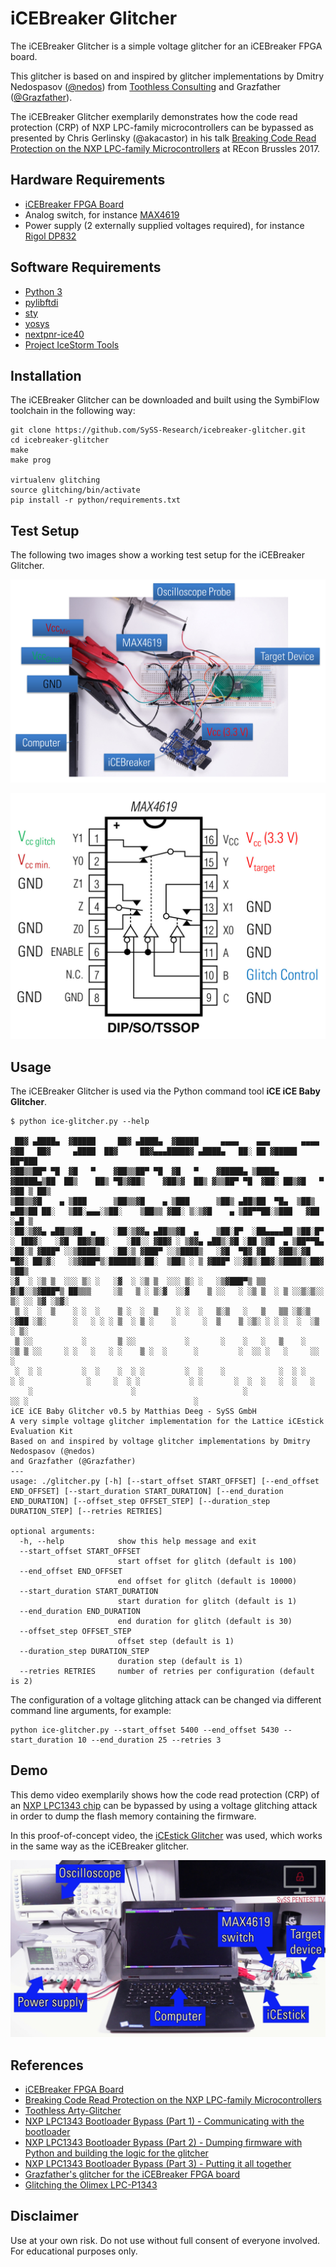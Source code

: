 # iCEBreaker Glitcher

The iCEBreaker Glitcher is a simple voltage glitcher for an iCEBreaker FPGA board.

This glitcher is based on and inspired by glitcher implementations by
Dmitry Nedospasov ([@nedos](https://twitter.com/nedos)) from [Toothless Consulting](https://toothless.co/)
and Grazfather ([@Grazfather](https://twitter.com/Grazfather)).

The iCEBreaker Glitcher exemplarily demonstrates how the code read protection (CRP) of
NXP LPC-family microcontrollers can be bypassed as presented by Chris
Gerlinsky (@akacastor) in his talk [Breaking Code Read Protection on the NXP LPC-family Microcontrollers](https://recon.cx/2017/brussels/resources/slides/RECON-BRX-2017-Breaking_CRP_on_NXP_LPC_Microcontrollers_slides.pdf)
at REcon Brussles 2017.

## Hardware Requirements

- [iCEBreaker FPGA Board](https://www.crowdsupply.com/1bitsquared/icebreaker-fpga)
- Analog switch, for instance [MAX4619](https://www.maximintegrated.com/en/products/analog/analog-switches-multiplexers/MAX4619.html)
- Power supply (2 externally supplied voltages required), for instance [Rigol DP832](https://www.rigolna.com/products/dc-power-loads/dp800/)

## Software Requirements

- [Python 3](https://www.python.org/)
- [pylibftdi](https://pypi.org/project/pylibftdi/)
- [sty](https://pypi.org/project/sty/)
- [yosys](https://github.com/YosysHQ/yosys)
- [nextpnr-ice40](https://github.com/YosysHQ/nextpnr)
- [Project IceStorm Tools](https://github.com/cliffordwolf/icestorm)

## Installation

The iCEBreaker Glitcher can be downloaded and built using the SymbiFlow toolchain in the following way:
```
git clone https://github.com/SySS-Research/icebreaker-glitcher.git
cd icebreaker-glitcher
make
make prog
 
virtualenv glitching
source glitching/bin/activate
pip install -r python/requirements.txt
```

## Test Setup

The following two images show a working test setup for the iCEBreaker Glitcher.

![iCEBreaker Glitcher test setup](/images/icebreaker_glitcher_test_setup.jpg)

![MAX4619 wiring using iCEBreaker Glitcher](/images/glitcher_max4619_wiring.jpg)

## Usage

The iCEBreaker Glitcher is used via the Python command tool **iCE iCE Baby Glitcher**.

```
$ python ice-glitcher.py --help
 
 ██▓ ▄████▄  ▓█████     ██▓ ▄████▄  ▓█████     ▄▄▄▄    ▄▄▄       ▄▄▄▄ ▓██   ██▓     ▄████  ██▓     ██▓▄▄▄█████▓ ▄████▄   ██░ ██ ▓█████  ██▀███ 
▓██▒▒██▀ ▀█  ▓█   ▀    ▓██▒▒██▀ ▀█  ▓█   ▀    ▓█████▄ ▒████▄    ▓█████▄▒██  ██▒    ██▒ ▀█▒▓██▒    ▓██▒▓  ██▒ ▓▒▒██▀ ▀█  ▓██░ ██▒▓█   ▀ ▓██ ▒ ██▒
▒██▒▒▓█    ▄ ▒███      ▒██▒▒▓█    ▄ ▒███      ▒██▒ ▄██▒██  ▀█▄  ▒██▒ ▄██▒██ ██░   ▒██░▄▄▄░▒██░    ▒██▒▒ ▓██░ ▒░▒▓█    ▄ ▒██▀▀██░▒███   ▓██ ░▄█ ▒
░██░▒▓▓▄ ▄██▒▒▓█  ▄    ░██░▒▓▓▄ ▄██▒▒▓█  ▄    ▒██░█▀  ░██▄▄▄▄██ ▒██░█▀  ░ ▐██▓░   ░▓█  ██▓▒██░    ░██░░ ▓██▓ ░ ▒▓▓▄ ▄██▒░▓█ ░██ ▒▓█  ▄ ▒██▀▀█▄ 
░██░▒ ▓███▀ ░░▒████▒   ░██░▒ ▓███▀ ░░▒████▒   ░▓█  ▀█▓ ▓█   ▓██▒░▓█  ▀█▓░ ██▒▓░   ░▒▓███▀▒░██████▒░██░  ▒██▒ ░ ▒ ▓███▀ ░░▓█▒░██▓░▒████▒░██▓ ▒██▒
░▓  ░ ░▒ ▒  ░░░ ▒░ ░   ░▓  ░ ░▒ ▒  ░░░ ▒░ ░   ░▒▓███▀▒ ▒▒   ▓▒█░░▒▓███▀▒ ██▒▒▒     ░▒   ▒ ░ ▒░▓  ░░▓    ▒ ░░   ░ ░▒ ▒  ░ ▒ ░░▒░▒░░ ▒░ ░░ ▒▓ ░▒▓░
 ▒ ░  ░  ▒    ░ ░  ░    ▒ ░  ░  ▒    ░ ░  ░   ▒░▒   ░   ▒   ▒▒ ░▒░▒   ░▓██ ░▒░      ░   ░ ░ ░ ▒  ░ ▒ ░    ░      ░  ▒    ▒ ░▒░ ░ ░ ░  ░  ░▒ ░ ▒░
 ▒ ░░           ░       ▒ ░░           ░       ░    ░   ░   ▒    ░    ░▒ ▒ ░░     ░ ░   ░   ░ ░    ▒ ░  ░      ░         ░  ░░ ░   ░     ░░   ░
 ░  ░ ░         ░  ░    ░  ░ ░         ░  ░    ░            ░  ░ ░     ░ ░              ░     ░  ░ ░           ░ ░       ░  ░  ░   ░  ░   ░    
    ░                      ░                        ░                 ░░ ░                                     ░                               
iCE iCE Baby Glitcher v0.5 by Matthias Deeg - SySS GmbH
A very simple voltage glitcher implementation for the Lattice iCEstick Evaluation Kit
Based on and inspired by voltage glitcher implementations by Dmitry Nedospasov (@nedos)
and Grazfather (@Grazfather)
---
usage: ./glitcher.py [-h] [--start_offset START_OFFSET] [--end_offset END_OFFSET] [--start_duration START_DURATION] [--end_duration END_DURATION] [--offset_step OFFSET_STEP] [--duration_step DURATION_STEP] [--retries RETRIES]
 
optional arguments:
  -h, --help            show this help message and exit
  --start_offset START_OFFSET
                        start offset for glitch (default is 100)
  --end_offset END_OFFSET
                        end offset for glitch (default is 10000)
  --start_duration START_DURATION
                        start duration for glitch (default is 1)
  --end_duration END_DURATION
                        end duration for glitch (default is 30)
  --offset_step OFFSET_STEP
                        offset step (default is 1)
  --duration_step DURATION_STEP
                        duration step (default is 1)
  --retries RETRIES     number of retries per configuration (default is 2)
```

The configuration of a voltage glitching attack can be changed via different command line arguments, for example:
```
python ice-glitcher.py --start_offset 5400 --end_offset 5430 --start_duration 10 --end_duration 25 --retries 3
```

## Demo

This demo video exemplarily shows how the code read protection (CRP) of an [NXP LPC1343 chip](https://www.nxp.com/docs/en/user-guide/UM10375.pdf) can be bypassed by using a voltage glitching attack in order to dump the flash memory containing the firmware.

In this proof-of-concept video, the [iCEstick Glitcher](https://github.com/SySS-Research/icestick-glitcher) was used, which works in the same way as the iCEBreaker glitcher.

[![SySS PoC Video: Voltage Glitching Attack using SySS iCEstick Glitcher](/images/icestick_glitcher_poc_video.jpg)](https://www.youtube.com/watch?v=FVUhVewFmxw "Voltage Glitching Attack using SySS iCEstick Glitcher")

## References

- [iCEBreaker FPGA Board](https://www.crowdsupply.com/1bitsquared/icebreaker-fpga)
- [Breaking Code Read Protection on the NXP LPC-family Microcontrollers](https://recon.cx/2017/brussels/resources/slides/RECON-BRX-2017-Breaking_CRP_on_NXP_LPC_Microcontrollers_slides.pdf)
- [Toothless Arty-Glitcher](https://github.com/toothlessco/arty-glitcher)
- [NXP LPC1343 Bootloader Bypass (Part 1) - Communicating with the bootloader](https://toothless.co/blog/bootloader-bypass-part1/)
- [NXP LPC1343 Bootloader Bypass (Part 2) - Dumping firmware with Python and building the logic for the glitcher](https://toothless.co/blog/bootloader-bypass-part2/)
- [NXP LPC1343 Bootloader Bypass (Part 3) - Putting it all together](https://toothless.co/blog/bootloader-bypass-part3/)
- [Grazfather's glitcher for the iCEBreaker FPGA board](https://github.com/Grazfather/glitcher)
- [Glitching the Olimex LPC-P1343](http://grazfather.github.io/re/pwn/electronics/fpga/2019/12/08/Glitcher.html)

## Disclaimer

Use at your own risk. Do not use without full consent of everyone involved.
For educational purposes only.
